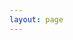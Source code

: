 ```yaml
---
layout: page
---
```


<script setup>
import Sticky from '../components/Sticky.vue'
</script>

<Sticky></Sticky>
